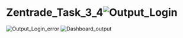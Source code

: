 # Zentrade_Task_3_4![Output_Login](https://github.com/prathameshursal/Zentrade_Task_3_4/assets/101964034/78abadf0-3c5d-492a-95de-862cae1798ab)
![Output_Login_error](https://github.com/prathameshursal/Zentrade_Task_3_4/assets/101964034/bba75e0f-7e6c-4d85-8d35-4c29bbb8d13e)
![Dashboard_output](https://github.com/prathameshursal/Zentrade_Task_3_4/assets/101964034/d567139d-dd03-47b3-8fd7-16588dc3ac08)
